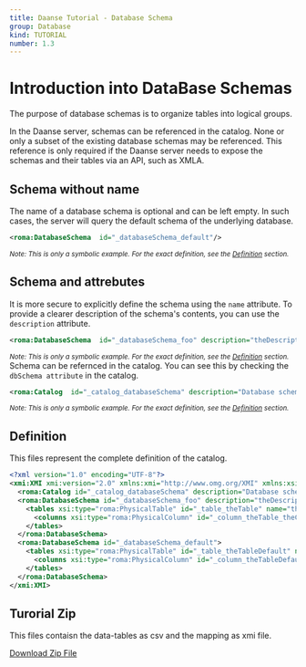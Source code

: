 ```yaml
---
title: Daanse Tutorial - Database Schema
group: Database
kind: TUTORIAL
number: 1.3
---
```

# Introduction into DataBase Schemas

The purpose of database schemas is to organize tables into logical groups.

In the Daanse server, schemas can be referenced in the catalog. None or only a subset of the existing database schemas may be referenced. This reference is only required if the Daanse server needs to expose the schemas and their tables via an API, such as XMLA.


## Schema without name

The name of a database schema is optional and can be left empty. In such cases, the server will query the default schema of the underlying database.


```xml
<roma:DatabaseSchema  id="_databaseSchema_default"/>

```
*<small>Note: This is only a symbolic example. For the exact definition, see the [Definition](#definition) section.</small>*
## Schema and attrebutes

It is more secure to explicitly define the schema using the `name` attribute. To provide a clearer description of the schema's contents, you can use the `description` attribute.


```xml
<roma:DatabaseSchema  id="_databaseSchema_foo" description="theDescription" name="foo"/>

```
*<small>Note: This is only a symbolic example. For the exact definition, see the [Definition](#definition) section.</small>*
Schema can be refernced in the catalog. You can see this by checking the `dbSchema attribute` in the catalog.

```xml
<roma:Catalog  id="_catalog_databaseSchema" description="Database schema configuration and organization" name="Daanse Tutorial - Database Schema" dbschemas="_databaseSchema_default _databaseSchema_foo"/>

```
*<small>Note: This is only a symbolic example. For the exact definition, see the [Definition](#definition) section.</small>*

## Definition

This files represent the complete definition of the catalog.

```xml
<?xml version="1.0" encoding="UTF-8"?>
<xmi:XMI xmi:version="2.0" xmlns:xmi="http://www.omg.org/XMI" xmlns:xsi="http://www.w3.org/2001/XMLSchema-instance" xmlns:roma="https://www.daanse.org/spec/org.eclipse.daanse.rolap.mapping">
  <roma:Catalog id="_catalog_databaseSchema" description="Database schema configuration and organization" name="Daanse Tutorial - Database Schema" dbschemas="_databaseSchema_default _databaseSchema_foo"/>
  <roma:DatabaseSchema id="_databaseSchema_foo" description="theDescription" name="foo">
    <tables xsi:type="roma:PhysicalTable" id="_table_theTable" name="theTable">
      <columns xsi:type="roma:PhysicalColumn" id="_column_theTable_theColumn" name="theColumn"/>
    </tables>
  </roma:DatabaseSchema>
  <roma:DatabaseSchema id="_databaseSchema_default">
    <tables xsi:type="roma:PhysicalTable" id="_table_theTableDefault" name="theTable">
      <columns xsi:type="roma:PhysicalColumn" id="_column_theTableDefault_theColumn" name="theColumn"/>
    </tables>
  </roma:DatabaseSchema>
</xmi:XMI>

```



## Turorial Zip
This files contaisn the data-tables as csv and the mapping as xmi file.

<a href="./zip/tutorial.database.schema.zip" download>Download Zip File</a>
